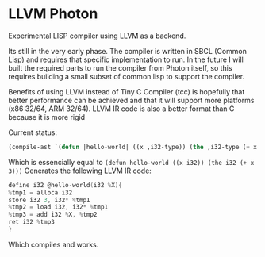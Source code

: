 # LLVM Photon
Experimental LISP compiler using LLVM as a backend.

Its still in the very early phase. The compiler is written in SBCL (Common Lisp) and requires that specific implementation to run. In the future I will built the required parts to run the compiler from Photon itself, so this requires building a small subset of common lisp to support the compiler. 

Benefits of using LLVM instead of Tiny C Compiler (tcc) is hopefully that better performance can be achieved and that it will support more platforms (x86 32/64, ARM 32/64).
LLVM IR code is also a better format than C because it is more rigid

Current status:
  ```lisp
  (compile-ast `(defun |hello-world| ((x ,i32-type)) (the ,i32-type (+ x 3))))
  ```
Which is essencially equal to ```(defun hello-world ((x i32)) (the i32 (+ x 3)))```
Generates the following LLVM IR code:
```c
define i32 @hello-world(i32 %X){
%tmp1 = alloca i32
store i32 3, i32* %tmp1
%tmp2 = load i32, i32* %tmp1
%tmp3 = add i32 %X, %tmp2
ret i32 %tmp3
}
```
Which compiles and works.
